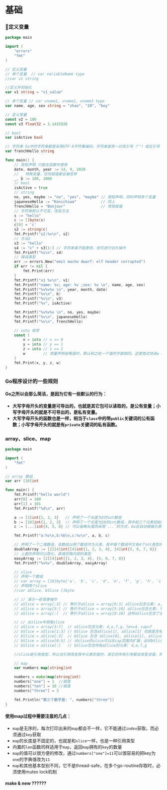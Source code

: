 # 基础

### 定义变量

```go
package main

import (
	"errors"
	"fmt"
)

// 定义变量
// 单个变量  // var variableName type
//var v1 string

//定义并初始化
var v1 string = "v1_value"

// 多个变量 // var vname1, vname2, vname3 type
var name, age, sex string = "zhao", "20", "boy"

// 定义常量
const v2 = 100
const v3 float32 = 3.1415926

// bool
var isActive bool

// 字符串 Go中的字符串都是采用UTF-8字符集编码。字符串是用一对双引号（""）或反引号（` `）括起来定义
var frenchHello string

func main() {
	// 简短声明 只能在函数中使用
	date, month, year := 14, 9, 2020
	// _ 特殊变量，任何赋值都会被丢弃
	_, b := 100, 1000
	// bool
	isActive = true
	// string
	no, yes, maybe := "no", "yes", "maybe" // 简短声明，同时声明多个变量
	japaneseHello := "Konichiwa"           // 同上
	frenchHello = "Bonjour"                // 常规赋值
	// 字符串默认不可变，改变方法
	s := "hello"
	c := []byte(s)
	c[0] = 'c'
	s2 := string(c)
	fmt.Printf("s2:%v\n", s2)
	// 方法2
	s3 := "hello"
	s4 := "c" + s3[1:] // 字符串虽不能更改，但可进行切片操作
	fmt.Printf("%s\n", s4)
	// 错误类型
	err := errors.New("emit macho dwarf: elf header corrupted")
	if err != nil {
		fmt.Print(err)
	}
	fmt.Printf("v1 %v\n", v1)
	fmt.Printf("name: %v; age: %v ;sex: %v \n", name, age, sex)
	fmt.Printf("%v%v%v \n", year, month, date)
	fmt.Printf("%v\n", b)
	fmt.Printf("%v\n", v3)
	fmt.Printf("%v", isActive)

	fmt.Printf("%v%v%v \n", no, yes, maybe)
	fmt.Printf("%v\n", japaneseHello)
	fmt.Printf("%v\n", frenchHello)

	// iota 枚举
	const (
		x = iota // x == 0
		y = iota // y == 1
		z = iota // z == 2
		w        // 常量声明省略值时，默认和之前一个值的字面相同。这里隐式地说w = iota，因此w == 3。其实上面y和z可同样不用"= iota"
	)
	fmt.Print(x, y, z, w)
}

```

### Go程序设计的一些规则

#### Go之所以会那么简洁，是因为它有一些默认的行为：

* **大写字母开头的变量是可导出的，也就是其它包可以读取的，是公有变量；小写字母开头的就是不可导出的，是私有变量。**
* **大写字母开头的函数也是一样，相当于`class`中的带`public`关键词的公有函数；小写字母开头的就是有`private`关键词的私有函数。**

### array、slice、map

```go
package main

import (
	"fmt"
)

// array 数组
var arr [10]int

func main() {
	fmt.Printf("hello world")
	arr[0] = 100
	arr[1] = 101
	fmt.Printf("%d\n", arr)

	a := [3]int{1, 2, 3}   // 声明了一个长度为3的int数组
	b := [10]int{1, 2, 3}  // 声明了一个长度为10的int数组，其中前三个元素初始化为1、2、3，其它默认为0
	c := [...]int{4, 5, 6} // 可以省略长度而采用`...`的方式，Go会自动根据元素个数来计算长度

	fmt.Printf("a:%v\n,b:%b\n,c:%v\n", a, b, c)

	// 声明了一个二维数组，该数组以两个数组作为元素，其中每个数组中又有4个int类型的元素
	doubleArray := [2][4]int{[4]int{1, 2, 3, 4}, [4]int{5, 6, 7, 8}}
	// 上面的声明可以简化，直接忽略内部的类型
	easyArray := [2][4]int{{1, 2, 3, 4}, {5, 6, 7, 8}}
	fmt.Printf("%v%v", doubleArray, easyArray)

	// slice
	// 声明一个数组
	// var array = [10]byte{'a', 'b', 'c', 'd', 'e', 'f', 'g', 'h', 'i', 'j'}
	// 声明两个slice
	//var aSlice, bSlice []byte

	// // 演示一些简便操作
	// aSlice = array[:3] // 等价于aSlice = array[0:3] aSlice包含元素: a,b,c
	// aSlice = array[5:] // 等价于aSlice = array[5:10] aSlice包含元素: f,g,h,i,j
	// aSlice = array[:]  // 等价于aSlice = array[0:10] 这样aSlice包含了全部的元素

	// // 从slice中获取slice
	// aSlice = array[3:7]  // aSlice包含元素: d,e,f,g，len=4，cap=7
	// bSlice = aSlice[1:3] // bSlice 包含aSlice[1], aSlice[2] 也就是含有: e,f
	// bSlice = aSlice[:3]  // bSlice 包含 aSlice[0], aSlice[1], aSlice[2] 也就是含有: d,e,f
	// bSlice = aSlice[0:5] // 对slice的slice可以在cap范围内扩展，此时bSlice包含：d,e,f,g,h
	// bSlice = aSlice[:]   // bSlice包含所有aSlice的元素: d,e,f,g

	//slice是引用类型，所以当引用改变其中元素的值时，其它的所有引用都会改变该值，例如上面的aSlice和bSlice，如果修改了aSlice中元素的值，那么bSlice相对应的值也会改变。

	// map
	var numbers map[string]int

	numbers = make(map[string]int)
	numbers["one"] = 1  //赋值
	numbers["ten"] = 10 //赋值
	numbers["three"] = 3

	fmt.Println("第三个数字是: ", numbers["three"])
}

```

#### 使用map过程中需要注意的几点：

* `map`是无序的，每次打印出来的`map`都会不一样，它不能通过`index`获取，而必须通过`key`获取
* `map`的长度是不固定的，也就是和`slice`一样，也是一种引用类型
* 内置的`len`函数同样适用于`map`，返回`map`拥有的`key`的数量
* `map`的值可以很方便的修改，通过`numbers["one"]=11`可以很容易的把key为`one`的字典值改为`11`
* `map`和其他基本型别不同，它不是thread-safe，在多个go-routine存取时，必须使用mutex lock机制

#### make & new ??????
